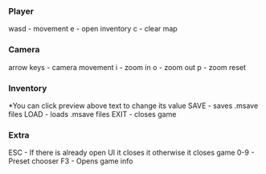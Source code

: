 ### Player
wasd - movement
e - open inventory
c - clear map

### Camera
arrow keys - camera movement
i - zoom in
o - zoom out
p - zoom reset

### Inventory
*You can click preview above text to change its value
SAVE - saves .msave files
LOAD - loads .msave files
EXIT - closes game

### Extra
ESC - If there is already open UI it closes it otherwise it closes game
0-9 - Preset chooser
F3 - Opens game info
